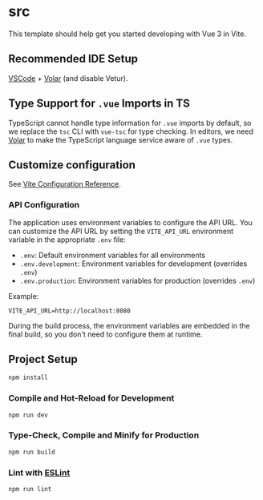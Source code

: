 # src

This template should help get you started developing with Vue 3 in Vite.

## Recommended IDE Setup

[VSCode](https://code.visualstudio.com/) + [Volar](https://marketplace.visualstudio.com/items?itemName=Vue.volar) (and disable Vetur).

## Type Support for `.vue` Imports in TS

TypeScript cannot handle type information for `.vue` imports by default, so we replace the `tsc` CLI with `vue-tsc` for type checking. In editors, we need [Volar](https://marketplace.visualstudio.com/items?itemName=Vue.volar) to make the TypeScript language service aware of `.vue` types.

## Customize configuration

See [Vite Configuration Reference](https://vite.dev/config/).

### API Configuration

The application uses environment variables to configure the API URL. You can customize the API URL by setting the `VITE_API_URL` environment variable in the appropriate `.env` file:

- `.env`: Default environment variables for all environments
- `.env.development`: Environment variables for development (overrides `.env`)
- `.env.production`: Environment variables for production (overrides `.env`)

Example:
```
VITE_API_URL=http://localhost:8080
```

During the build process, the environment variables are embedded in the final build, so you don't need to configure them at runtime.

## Project Setup

```sh
npm install
```

### Compile and Hot-Reload for Development

```sh
npm run dev
```

### Type-Check, Compile and Minify for Production

```sh
npm run build
```

### Lint with [ESLint](https://eslint.org/)

```sh
npm run lint
```
